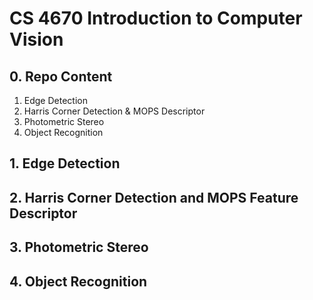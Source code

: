 # CS 4670 Introduction to Computer Vision

## 0. Repo Content
1. Edge Detection
2. Harris Corner Detection & MOPS Descriptor
3. Photometric Stereo
4. Object Recognition

## 1. Edge Detection


## 2. Harris Corner Detection and MOPS Feature Descriptor


## 3. Photometric Stereo


## 4. Object Recognition
